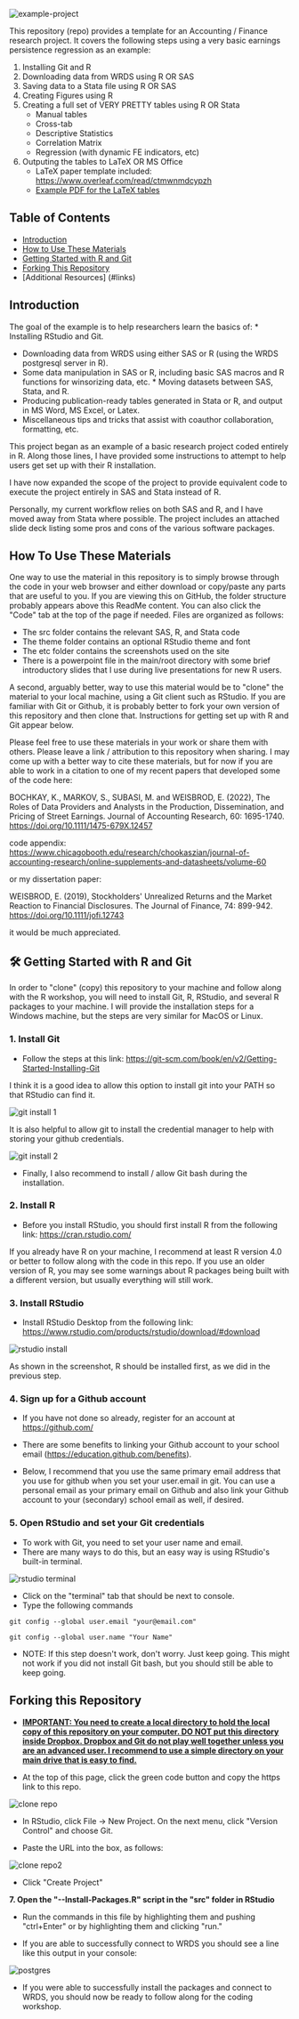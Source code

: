 ![example-project](https://socialify.git.ci/eweisbrod/example-project/image?description=1&font=Inter&forks=1&issues=1&name=1&owner=1&pattern=Solid&pulls=1&stargazers=1&theme=Light)

This repository (repo) provides a template for an Accounting / Finance research project. It covers the following steps using a very basic earnings persistence regression as an example:

1. Installing Git and R
2. Downloading data from WRDS using R OR SAS
3. Saving data to a Stata file using R OR SAS
4. Creating Figures using R
5. Creating a full set of VERY PRETTY tables using R OR Stata
    * Manual tables
    * Cross-tab
    * Descriptive Statistics
    * Correlation Matrix
    * Regression (with dynamic FE indicators, etc)
6. Outputing the tables to LaTeX OR MS Office
   * LaTeX paper template included: <https://www.overleaf.com/read/ctmwnmdcypzh>
   * [Example PDF for the LaTeX tables](./assets/Paper_Template.pdf)


## Table of Contents

* [Introduction](#intro)
* [How to Use These Materials](#usethese)
* [Getting Started with R and Git](#getstart)
* [Forking This Repository](#fork)
* [Additional Resources] (#links)

##  <a name="intro"></a>Introduction 

The goal of the example is to help researchers learn the basics of: \* Installing RStudio and Git.
* Downloading data from WRDS using either SAS or R (using the WRDS postgresql server in R).
* Some data manipulation in SAS or R, including basic SAS macros and R functions for winsorizing data, etc. \* Moving datasets between SAS, Stata, and R.
* Producing publication-ready tables generated in Stata or R, and output in MS Word, MS Excel, or Latex.
* Miscellaneous tips and tricks that assist with coauthor collaboration, formatting, etc.

This project began as an example of a basic research project coded entirely in R.
Along those lines, I have provided some instructions to attempt to help users get set up with their R installation.

I have now expanded the scope of the project to provide equivalent code to execute the project entirely in SAS and Stata instead of R.

Personally, my current workflow relies on both SAS and R, and I have moved away from Stata where possible.
The project includes an attached slide deck listing some pros and cons of the various software packages.

## <a name="usethese"></a> How To Use These Materials 

One way to use the material in this repository is to simply browse through the code in your web browser and either download or copy/paste any parts that are useful to you.
If you are viewing this on GitHub, the folder structure probably appears above this ReadMe content.
You can also click the "Code" tab at the top of the page if needed.
Files are organized as follows:

-   The src folder contains the relevant SAS, R, and Stata code
-   The theme folder contains an optional RStudio theme and font
-   The etc folder contains the screenshots used on the site
-   There is a powerpoint file in the main/root directory with some brief introductory slides that I use during live presentations for new R users.

A second, arguably better, way to use this material would be to "clone" the material to your local machine, using a Git client such as RStudio.
If you are familiar with Git or Github, it is probably better to fork your own version of this repository and then clone that.
Instructions for getting set up with R and Git appear below.

Please feel free to use these materials in your work or share them with others.
Please leave a link / attribution to this repository when sharing.
I may come up with a better way to cite these materials, but for now if you are able to work in a citation to one of my recent papers that developed some of the code here:

BOCHKAY, K., MARKOV, S., SUBASI, M.
and WEISBROD, E.
(2022), The Roles of Data Providers and Analysts in the Production, Dissemination, and Pricing of Street Earnings.
Journal of Accounting Research, 60: 1695-1740.
<https://doi.org/10.1111/1475-679X.12457>

code appendix: <https://www.chicagobooth.edu/research/chookaszian/journal-of-accounting-research/online-supplements-and-datasheets/volume-60>

or my dissertation paper:

WEISBROD, E.
(2019), Stockholders' Unrealized Returns and the Market Reaction to Financial Disclosures.
The Journal of Finance, 74: 899-942.
<https://doi.org/10.1111/jofi.12743>

it would be much appreciated.

##  <a name="getstart"></a>🛠️ Getting Started with R and Git

In order to "clone" (copy) this repository to your machine and follow along with the R workshop, you will need to install Git, R, RStudio, and several R packages to your machine.
I will provide the installation steps for a Windows machine, but the steps are very similar for MacOS or Linux.

### 1. Install Git

-   Follow the steps at this link: <https://git-scm.com/book/en/v2/Getting-Started-Installing-Git>

I think it is a good idea to allow this option to install git into your PATH so that RStudio can find it.

![git install 1](assets/images/git1.jpg)

It is also helpful to allow git to install the credential manager to help with storing your github credentials.

![git install 2](assets/images/git2.jpg)

-   Finally, I also recommend to install / allow Git bash during the installation.

### 2. Install R

-   Before you install RStudio, you should first install R from the following link: <https://cran.rstudio.com/>

If you already have R on your machine, I recommend at least R version 4.0 or better to follow along with the code in this repo.
If you use an older version of R, you may see some warnings about R packages being built with a different version, but usually everything will still work.

### 3. Install RStudio

-   Install RStudio Desktop from the following link: <https://www.rstudio.com/products/rstudio/download/#download>

![rstudio install](assets/images/rstudio1.jpg)

As shown in the screenshot, R should be installed first, as we did in the previous step.

### 4. Sign up for a Github account

-   If you have not done so already, register for an account at <https://github.com/>

-   There are some benefits to linking your Github account to your school email (<https://education.github.com/benefits>).

-   Below, I recommend that you use the same primary email address that you use for github when you set your user.email in git.
    You can use a personal email as your primary email on Github and also link your Github account to your (secondary) school email as well, if desired.

### 5. Open RStudio and set your Git credentials

-   To work with Git, you need to set your user name and email.
-   There are many ways to do this, but an easy way is using RStudio's built-in terminal.

![rstudio terminal](assets/images/terminal1.jpg)

-   Click on the "terminal" tab that should be next to console.
-   Type the following commands

```         
git config --global user.email "your@email.com"
```

```         
git config --global user.name "Your Name"
```

-   NOTE: If this step doesn't work, don't worry. Just keep going. This might not work if you did not install Git bash, but you should still be able to keep going.

##  <a name="fork"></a>Forking this Repository 




-   <b><ins> IMPORTANT: You need to create a local directory to hold the local copy of this repository on your computer.
    DO NOT put this directory inside Dropbox.
    Dropbox and Git do not play well together unless you are an advanced user.
    I recommend to use a simple directory on your main drive that is easy to find.
    </b></ins>

-   At the top of this page, click the green code button and copy the https link to this repo.

![clone repo](assets/images/clone1.jpg)

-   In RStudio, click File -\> New Project.
    On the next menu, click "Version Control" and choose Git.

-   Paste the URL into the box, as follows:

![clone repo2](assets/images/clone2.jpg)

-   Click "Create Project"

<p><b> 7.
Open the "--Install-Packages.R" script in the "src" folder in RStudio </b></p>

-   Run the commands in this file by highlighting them and pushing "ctrl+Enter" or by highlighting them and clicking "run."

-   If you are able to successfully connect to WRDS you should see a line like this output in your console:

![postgres](assets/images/postgres.PNG)

-   If you were able to successfully install the packages and connect to WRDS, you should now be ready to follow along for the coding workshop.
